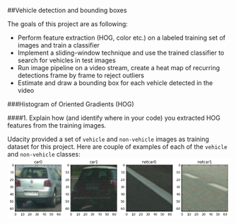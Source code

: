 ##Vehicle detection and bounding boxes

The goals of this project are as following:
* Perform feature extraction (HOG, color etc.) on a labeled training set of images and train a classifier
* Implement a sliding-window technique and use the trained classifier to search for vehicles in test images
* Run image pipeline on a video stream, create a heat map of recurring detections frame by frame to reject outliers
* Estimate and draw a bounding box for each vehicle detected in the video

###Histogram of Oriented Gradients (HOG)

####1. Explain how (and identify where in your code) you extracted HOG features from the training images.

Udacity provided a set of `vehicle` and `non-vehicle` images as training dataset for this project.  Here are couple of examples of each of the `vehicle` and `non-vehicle` classes:
![](output_images/car_notcar.png)


